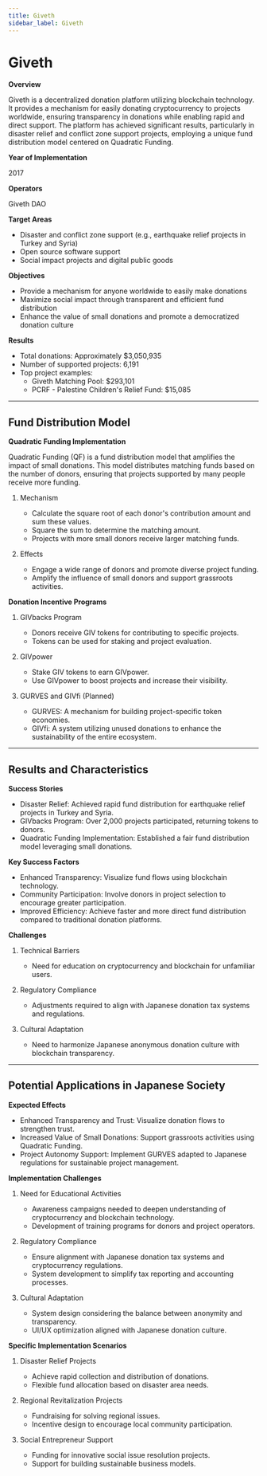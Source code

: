 ```yaml
---
title: Giveth
sidebar_label: Giveth
---
```


# Giveth

**Overview**

Giveth is a decentralized donation platform utilizing blockchain technology. It provides a mechanism for easily donating cryptocurrency to projects worldwide, ensuring transparency in donations while enabling rapid and direct support. The platform has achieved significant results, particularly in disaster relief and conflict zone support projects, employing a unique fund distribution model centered on Quadratic Funding.

**Year of Implementation**

2017

**Operators**

Giveth DAO

**Target Areas**

* Disaster and conflict zone support (e.g., earthquake relief projects in Turkey and Syria)
* Open source software support
* Social impact projects and digital public goods

**Objectives**

* Provide a mechanism for anyone worldwide to easily make donations
* Maximize social impact through transparent and efficient fund distribution
* Enhance the value of small donations and promote a democratized donation culture

**Results**

* Total donations: Approximately $3,050,935
* Number of supported projects: 6,191
* Top project examples:
  * Giveth Matching Pool: $293,101
  * PCRF - Palestine Children's Relief Fund: $15,085

***

## Fund Distribution Model

**Quadratic Funding Implementation**

Quadratic Funding (QF) is a fund distribution model that amplifies the impact of small donations. This model distributes matching funds based on the number of donors, ensuring that projects supported by many people receive more funding.

1. Mechanism
   * Calculate the square root of each donor's contribution amount and sum these values.
   * Square the sum to determine the matching amount.
   * Projects with more small donors receive larger matching funds.

2. Effects
   * Engage a wide range of donors and promote diverse project funding.
   * Amplify the influence of small donors and support grassroots activities.

**Donation Incentive Programs**

1. GIVbacks Program
   * Donors receive GIV tokens for contributing to specific projects.
   * Tokens can be used for staking and project evaluation.

2. GIVpower
   * Stake GIV tokens to earn GIVpower.
   * Use GIVpower to boost projects and increase their visibility.

3. GURVES and GIVfi (Planned)
   * GURVES: A mechanism for building project-specific token economies.
   * GIVfi: A system utilizing unused donations to enhance the sustainability of the entire ecosystem.

***

## Results and Characteristics

**Success Stories**

* Disaster Relief: Achieved rapid fund distribution for earthquake relief projects in Turkey and Syria.
* GIVbacks Program: Over 2,000 projects participated, returning tokens to donors.
* Quadratic Funding Implementation: Established a fair fund distribution model leveraging small donations.

**Key Success Factors**

* Enhanced Transparency: Visualize fund flows using blockchain technology.
* Community Participation: Involve donors in project selection to encourage greater participation.
* Improved Efficiency: Achieve faster and more direct fund distribution compared to traditional donation platforms.

**Challenges**

1. Technical Barriers
   * Need for education on cryptocurrency and blockchain for unfamiliar users.

2. Regulatory Compliance
   * Adjustments required to align with Japanese donation tax systems and regulations.

3. Cultural Adaptation
   * Need to harmonize Japanese anonymous donation culture with blockchain transparency.

***

## Potential Applications in Japanese Society

**Expected Effects**

* Enhanced Transparency and Trust: Visualize donation flows to strengthen trust.
* Increased Value of Small Donations: Support grassroots activities using Quadratic Funding.
* Project Autonomy Support: Implement GURVES adapted to Japanese regulations for sustainable project management.

**Implementation Challenges**

1. Need for Educational Activities
   * Awareness campaigns needed to deepen understanding of cryptocurrency and blockchain technology.
   * Development of training programs for donors and project operators.

2. Regulatory Compliance
   * Ensure alignment with Japanese donation tax systems and cryptocurrency regulations.
   * System development to simplify tax reporting and accounting processes.

3. Cultural Adaptation
   * System design considering the balance between anonymity and transparency.
   * UI/UX optimization aligned with Japanese donation culture.

**Specific Implementation Scenarios**

1. Disaster Relief Projects
   * Achieve rapid collection and distribution of donations.
   * Flexible fund allocation based on disaster area needs.

2. Regional Revitalization Projects
   * Fundraising for solving regional issues.
   * Incentive design to encourage local community participation.

3. Social Entrepreneur Support
   * Funding for innovative social issue resolution projects.
   * Support for building sustainable business models. 